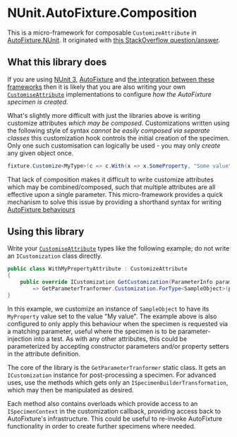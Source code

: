 # NUnit.AutoFixture.Composition

This is a micro-framework for composable `CustomizeAttribute` in [AutoFixture.NUnit].
It originated with [this StackOverflow question/answer].

[AutoFixture.NUnit]: https://www.nuget.org/packages/AutoFixture.NUnit3/
[this StackOverflow question/answer]: https://stackoverflow.com/a/60560919/6221779

## What this library does

If you are using [NUnit 3], [AutoFixture] and [the integration between these frameworks] then it is likely that you are also writing your own [`CustomiseAttribute`] implementations to configure _how the AutoFixture specimen is created_.

What's slightly more difficult with just the libraries above is writing customize attributes _which may be composed_.
Customizations written using the following style of syntax _cannot be easily composed via separate classes_ this customization hook controls the initial creation of the specimen.
Only one such customisation can logically be used - you may only _create_ any given object once.

```csharp
fixture.Customize<MyType>(c => c.With(x => x.SomeProperty, "Some value"));
```

That lack of composition makes it difficult to write customize attributes which may be combined/composed, such that multiple attributes are all effective upon a single parameter.
This micro-framework provides a quick mechanism to solve this issue by providing a shorthand syntax for writing [AutoFixture behaviours]

[NUnit 3]: https://nunit.org/
[AutoFixture]: https://autofixture.github.io/
[the integration between these frameworks]: https://www.nuget.org/packages/AutoFixture.NUnit3
[`CustomiseAttribute`]: https://github.com/AutoFixture/AutoFixture/blob/master/Src/AutoFixture.NUnit3/CustomizeAttribute.cs
[AutoFixture behaviours]: https://stackoverflow.com/a/60560919/6221779

## Using this library

Write your [`CustomiseAttribute`] types like the following example; do not write an `ICustomization` class directly.

```csharp
public class WithMyPropertyAttribute : CustomizeAttribute
{
    public override ICustomization GetCustomization(ParameterInfo parameter)
        => GetParameterTranformer.Customization.ForType<SampleObject>(parameter, x => x.MyProperty = "My value");
}
```

In this example, we customize an instance of `SampleObject` to have its `MyProperty` value set to the value "My value".
The example above is also configured to only apply this behaviour when the specimen is requested via a matching parameter, useful where the specimen is to be parameter-injection into a test.
As with any other attributes, this could be parameterized by accepting constructor parameters and/or property setters in the attribute definition.

The core of the library is the `GetParameterTranformer` static class.
It gets an `ICustomization` instance for post-processing a specimen.
For advanced uses, use the methods which gets only an `ISpecimenBuilderTransformation`, which may then be manipulated as desired.

Each method also contains overloads which provide access to an `ISpecimenContext` in the customization callback, providing access back to AutoFixture's infrastructure.
This could be useful to re-invoke AutoFixture functionality in order to create further specimens where needed.
